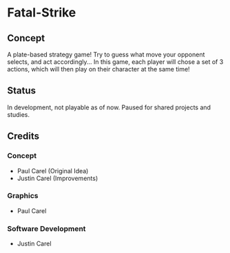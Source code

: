 # Fatal-Strike
## Concept
A plate-based strategy game! Try to guess what move your opponent selects, and act accordingly...
In this game, each player will chose a set of 3 actions, which will then play on their character at the same time!

## Status
In development, not playable as of now.
Paused for shared projects and studies.

## Credits
### Concept
 - Paul Carel (Original Idea)
 - Justin Carel (Improvements)

### Graphics
 - Paul Carel

### Software Development
 - Justin Carel
